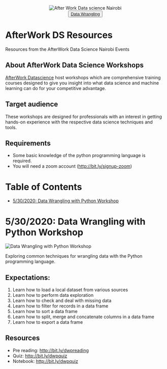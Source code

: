 <center><img src="https://secure.meetupstatic.com/photos/event/5/7/7/7/600_490102391.jpeg" alt="After Work Data science Nairobi"></center>

<center><button><a href="#5302020-data-wrangling-with-python-workshop">Data Wrangling</a></button></center>

# AfterWork DS Resources
Resources from the AfterWork Data Science Nairobi Events

## About AfterWork Data Science Workshops

[AfterWork Datascience](https://www.meetup.com/AfterWork-Data-Science-Nairobi) host workshops which are comprehensive training courses designed to give you insight into what data science and machine learning can do for your competitive advantage.

## Target audience

These workshops are designed for professionals with an interest in getting hands-on experience with the respective data science techniques and tools.

## Requirements
- Some basic knowledge of the python programming language is required.
- You will need a zoom account (http://bit.ly/signup-zoom)

# Table of Contents

* [5/30/2020: Data Wrangling with Python Workshop](#5302020-data-wrangling-with-python-workshop)

<h1>5/30/2020: Data Wrangling with Python Workshop</h1>

<img src="https://secure.meetupstatic.com/photos/event/8/7/9/highres_490502169.jpeg" alt="Data Wrangling with Python Workshop">

Exploring common techniques for wrangling data with the Python programming language.

## Expectations:

1. Learn how to load a local dataset from various sources
2. Learn how to perform data exploration
3. Learn how to check and deal with missing data
4. Learn how to filter for records in a data frame
5. Learn how to sort a data frame
6. Learn how to split, merge and concatenate columns in a data frame
7. Learn how to export a data frame

## Resources
- Pre reading: http://bit.ly/dwpreading
- Quiz: http://bit.ly/dwpquiz
- Notebook: http://bit.ly/dwpquiz
